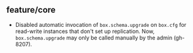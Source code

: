 ## feature/core

* Disabled automatic invocation of `box.schema.upgrade` on `box.cfg` for
  read-write instances that don't set up replication. Now, `box.schema.upgrade`
  may only be called manually by the admin (gh-8207).
